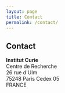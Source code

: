 ```yaml
---
layout: page
title: Contact
permalink: /contact/
---
```


## Contact 

**Institut Curie**  
Centre de Recherche   
26 rue d'Ulm  
75248 Paris Cedex 05  
FRANCE  
